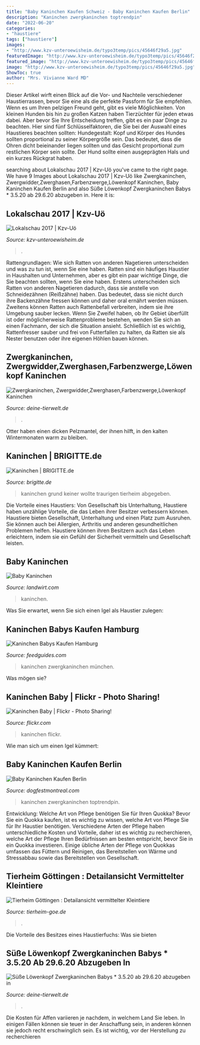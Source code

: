 ```yaml
---
title: "Baby Kaninchen Kaufen Schweiz - Baby Kaninchen Kaufen Berlin"
description: "Kaninchen zwergkaninchen toptrendpin"
date: "2022-06-20"
categories:
- "haustiere"
tags: ["haustiere"]
images:
- "http://www.kzv-unteroewisheim.de/typo3temp/pics/45646f29a5.jpg"
featuredImage: "http://www.kzv-unteroewisheim.de/typo3temp/pics/45646f29a5.jpg"
featured_image: "http://www.kzv-unteroewisheim.de/typo3temp/pics/45646f29a5.jpg"
image: "http://www.kzv-unteroewisheim.de/typo3temp/pics/45646f29a5.jpg"
ShowToc: true
author: "Mrs. Vivianne Ward MD"
---
```



Dieser Artikel wirft einen Blick auf die Vor- und Nachteile verschiedener Haustierrassen, bevor Sie eine als die perfekte Passform für Sie empfehlen.
Wenn es um Ihren pelzigen Freund geht, gibt es viele Möglichkeiten. Von kleinen Hunden bis hin zu großen Katzen haben Tierzüchter für jeden etwas dabei. Aber bevor Sie Ihre Entscheidung treffen, gibt es ein paar Dinge zu beachten. Hier sind fünf Schlüsselfaktoren, die Sie bei der Auswahl eines Haustieres beachten sollten:
 Hundegestalt: Kopf und Körper des Hundes sollten proportional zu seiner Körpergröße sein. Das bedeutet, dass die Ohren dicht beieinander liegen sollten und das Gesicht proportional zum restlichen Körper sein sollte. Der Hund sollte einen ausgeprägten Hals und ein kurzes Rückgrat haben.

	

		
searching about Lokalschau 2017 | Kzv-Uö you've came to the right page. We have 9 Images about Lokalschau 2017 | Kzv-Uö like Zwergkaninchen, Zwergwidder,Zwerghasen,Farbenzwerge,Löwenkopf Kaninchen, Baby Kaninchen Kaufen Berlin and also Süße Löwenkopf Zwergkaninchen Babys * 3.5.20 ab 29.6.20 abzugeben in. Here it is:
		
    
## Lokalschau 2017 | Kzv-Uö

<img loading=lazy src="http://www.kzv-unteroewisheim.de/typo3temp/pics/45646f29a5.jpg" onerror="this.onerror=null;this.src='https://tse1.mm.bing.net/th?id=OIP.6uFCTjTHB_3klqUtiliPgwHaE8&amp;pid=15.1';" alt="Lokalschau 2017 | Kzv-Uö">

_Source: kzv-unteroewisheim.de_

>. 

	

Rattengrundlagen: Wie sich Ratten von anderen Nagetieren unterscheiden und was zu tun ist, wenn Sie eine haben.
Ratten sind ein häufiges Haustier in Haushalten und Unternehmen, aber es gibt ein paar wichtige Dinge, die Sie beachten sollten, wenn Sie eine haben. Erstens unterscheiden sich Ratten von anderen Nagetieren dadurch, dass sie anstelle von Schneidezähnen (Reißzähne) haben. Das bedeutet, dass sie nicht durch ihre Backenzähne fressen können und daher oral ernährt werden müssen. Zweitens können Ratten auch Rattenbefall verbreiten, indem sie ihre Umgebung sauber lecken. Wenn Sie Zweifel haben, ob Ihr Gebiet überfüllt ist oder möglicherweise Rattenprobleme bestehen, wenden Sie sich an einen Fachmann, der sich die Situation ansieht. Schließlich ist es wichtig, Rattenfresser sauber und frei von Futterfallen zu halten, da Ratten sie als Nester benutzen oder ihre eigenen Höhlen bauen können.

    
## Zwergkaninchen, Zwergwidder,Zwerghasen,Farbenzwerge,Löwenkopf Kaninchen

<img loading=lazy src="https://www.deine-tierwelt.de/fotos/122715356_xl.jpg" onerror="this.onerror=null;this.src='https://tse4.mm.bing.net/th?id=OIP.MMOwUAp1R6-zDvvYbQYNfAHaFj&amp;pid=15.1';" alt="Zwergkaninchen, Zwergwidder,Zwerghasen,Farbenzwerge,Löwenkopf Kaninchen">

_Source: deine-tierwelt.de_

>. 

	

Otter haben einen dicken Pelzmantel, der ihnen hilft, in den kalten Wintermonaten warm zu bleiben.

    
## Kaninchen | BRIGITTE.de

<img loading=lazy src="https://image.brigitte.de/11516036/large1x1-561-561/8f34d722023e7ed11e25abb9059b8901/Xq/bild-kaninchen-peter.jpg" onerror="this.onerror=null;this.src='https://tse4.mm.bing.net/th?id=OIP.VDRoQliyo5-ec9UK3ujAYwHaHa&amp;pid=15.1';" alt="Kaninchen | BRIGITTE.de">

_Source: brigitte.de_

>kaninchen grund keiner wollte traurigen tierheim abgegeben. 

	

Die Vorteile eines Haustiers: Von Gesellschaft bis Unterhaltung, Haustiere haben unzählige Vorteile, die das Leben ihrer Besitzer verbessern können.
Haustiere bieten Gesellschaft, Unterhaltung und einen Platz zum Ausruhen. Sie können auch bei Allergien, Arthritis und anderen gesundheitlichen Problemen helfen. Haustiere können ihren Besitzern auch das Leben erleichtern, indem sie ein Gefühl der Sicherheit vermitteln und Gesellschaft leisten.

    
## Baby Kaninchen

<img loading=lazy src="https://bilder.landwirt.com/thumbsfixed/0719/92a97cc3c02322c4034c06c454419511.jpg" onerror="this.onerror=null;this.src='https://tse3.mm.bing.net/th?id=OIP.l9l1IFMQT3KCqg22mdG-xwAAAA&amp;pid=15.1';" alt="Baby Kaninchen">

_Source: landwirt.com_

>kaninchen. 

	

Was Sie erwartet, wenn Sie sich einen Igel als Haustier zulegen:

    
## Kaninchen Babys Kaufen Hamburg

<img loading=lazy src="https://i.pinimg.com/originals/ef/34/a5/ef34a52338b0948e67e7afa1c73e788c.jpg" onerror="this.onerror=null;this.src='https://tse4.mm.bing.net/th?id=OIP.bw07qOwPNEFu-Ez6-6PAygHaFj&amp;pid=15.1';" alt="Kaninchen Babys Kaufen Hamburg">

_Source: feedguides.com_

>kaninchen zwergkaninchen münchen. 

	

Was mögen sie?

    
## Kaninchen Baby | Flickr - Photo Sharing!

<img loading=lazy src="http://farm4.staticflickr.com/3128/3729970153_f9e6b882f7_z.jpg" onerror="this.onerror=null;this.src='https://tse2.mm.bing.net/th?id=OIP.BD_N71my5XiceEX_B4L-MwHaE8&amp;pid=15.1';" alt="Kaninchen Baby | Flickr - Photo Sharing!">

_Source: flickr.com_

>kaninchen flickr. 

	

Wie man sich um einen Igel kümmert:

    
## Baby Kaninchen Kaufen Berlin

<img loading=lazy src="https://i.pinimg.com/originals/ea/8e/33/ea8e33f13f884769cd963e8e096dba27.jpg" onerror="this.onerror=null;this.src='https://tse1.mm.bing.net/th?id=OIP.kqlhyXuvDTC8FcwlM7VlIwHaFj&amp;pid=15.1';" alt="Baby Kaninchen Kaufen Berlin">

_Source: dogfestmontreal.com_

>kaninchen zwergkaninchen toptrendpin. 

	

Entwicklung: Welche Art von Pflege benötigen Sie für Ihren Quokka?
Bevor Sie ein Quokka kaufen, ist es wichtig zu wissen, welche Art von Pflege Sie für Ihr Haustier benötigen. Verschiedene Arten der Pflege haben unterschiedliche Kosten und Vorteile, daher ist es wichtig zu recherchieren, welche Art der Pflege Ihren Bedürfnissen am besten entspricht, bevor Sie in ein Quokka investieren. Einige übliche Arten der Pflege von Quokkas umfassen das Füttern und Reinigen, das Bereitstellen von Wärme und Stressabbau sowie das Bereitstellen von Gesellschaft.

    
## Tierheim Göttingen : Detailansicht Vermittelter Kleintiere

<img loading=lazy src="http://www.tierheim-goe.de/fileadmin/news_import/Kaninchen326__Baby_1.jpg" onerror="this.onerror=null;this.src='https://tse3.mm.bing.net/th?id=OIP.jLQMjqJb-brpQEeCrL5xBAHaGB&amp;pid=15.1';" alt="Tierheim Göttingen : Detailansicht vermittelter Kleintiere">

_Source: tierheim-goe.de_

>. 

	

Die Vorteile des Besitzes eines Haustierfuchs: Was sie bieten

    
## Süße Löwenkopf Zwergkaninchen Babys * 3.5.20 Ab 29.6.20 Abzugeben In

<img loading=lazy src="https://www.deine-tierwelt.de/fotos/123557436_760x570.jpg" onerror="this.onerror=null;this.src='https://tse2.mm.bing.net/th?id=OIP.KmjxTP8K1Egxmk8lOoPlngHaFj&amp;pid=15.1';" alt="Süße Löwenkopf Zwergkaninchen Babys * 3.5.20 ab 29.6.20 abzugeben in">

_Source: deine-tierwelt.de_

>. 

	

Die Kosten für Affen variieren je nachdem, in welchem Land Sie leben. In einigen Fällen können sie teuer in der Anschaffung sein, in anderen können sie jedoch recht erschwinglich sein. Es ist wichtig, vor der Herstellung zu recherchieren

